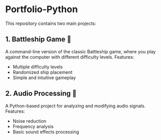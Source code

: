 # Portfolio-Python

This repository contains two main projects:  

## 1. Battleship Game 🎯  
A command-line version of the classic Battleship game, where you play against the computer with different difficulty levels. Features:  
- Multiple difficulty levels  
- Randomized ship placement  
- Simple and intuitive gameplay  

## 2. Audio Processing 🎵  
A Python-based project for analyzing and modifying audio signals. Features:  
- Noise reduction  
- Frequency analysis  
- Basic sound effects processing  


